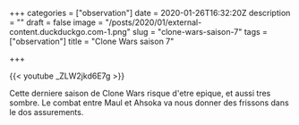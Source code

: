 +++
categories = ["observation"]
date = 2020-01-26T16:32:20Z
description = ""
draft = false
image = "/posts/2020/01/external-content.duckduckgo.com-1.png"
slug = "clone-wars-saison-7"
tags = ["observation"]
title = "Clone Wars saison 7"

+++

{{< youtube _ZLW2jkd6E7g >}}

Cette derniere saison de Clone Wars risque d'etre epique, et aussi tres sombre. Le combat entre Maul et Ahsoka va nous donner des frissons dans le dos assurements.
